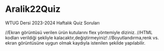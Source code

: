 # Aralik22Quiz
WTUG Dersi 2023-2024 Haftalık Quiz Soruları

//Ekran görüntüsü verilen ürün kutularını flex yöntemiyle diziniz.
//HTML kodları verildiği şekliyle kalacaktır,değiştirmeyiniz!
//Boyutlandırma,renk vs. ekran görüntüsüne uygun olmak kaydıyla istenilen şekilde yapılabilir.
